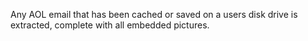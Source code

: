 Any AOL email that has been cached or saved on a users disk drive is
extracted, complete with all embedded pictures.